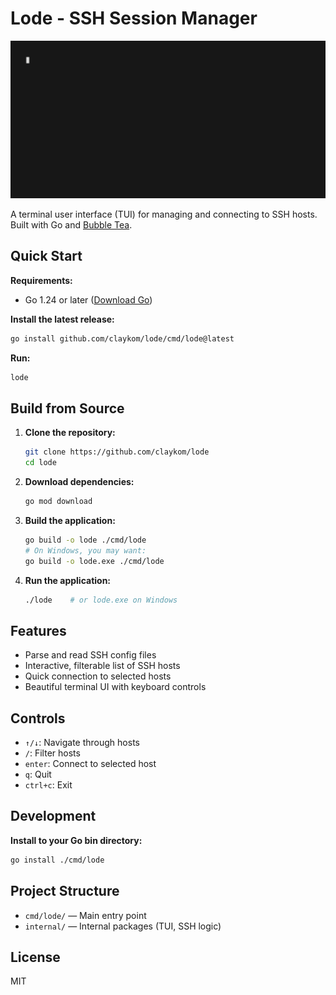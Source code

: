 # Lode - SSH Session Manager

![Demo of Lode in action](demo.gif)

A terminal user interface (TUI) for managing and connecting to SSH hosts. Built with Go and [Bubble Tea](https://github.com/charmbracelet/bubbletea).

## Quick Start

**Requirements:**
- Go 1.24 or later ([Download Go](https://go.dev/dl/))

**Install the latest release:**
```sh
go install github.com/claykom/lode/cmd/lode@latest
```

**Run:**
```sh
lode
```

## Build from Source

1. **Clone the repository:**
   ```sh
   git clone https://github.com/claykom/lode
   cd lode
   ```
2. **Download dependencies:**
   ```sh
   go mod download
   ```
3. **Build the application:**
   ```sh
   go build -o lode ./cmd/lode
   # On Windows, you may want:
   go build -o lode.exe ./cmd/lode
   ```
4. **Run the application:**
   ```sh
   ./lode    # or lode.exe on Windows
   ```

## Features

- Parse and read SSH config files
- Interactive, filterable list of SSH hosts
- Quick connection to selected hosts
- Beautiful terminal UI with keyboard controls

## Controls

- `↑/↓`: Navigate through hosts
- `/`: Filter hosts
- `enter`: Connect to selected host
- `q`: Quit
- `ctrl+c`: Exit

## Development

**Install to your Go bin directory:**
```sh
go install ./cmd/lode
```

## Project Structure
- `cmd/lode/` — Main entry point
- `internal/` — Internal packages (TUI, SSH logic)

## License

MIT 